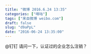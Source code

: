 ```yaml
---
title: "微博 2016.6.24 13:35"
categories: ["嘀咕"]
tags: ["来自微博 weibo.com"]
draft: false
slug: "d9aPpL"
date: "2016-06-24 13:35:00"
---
```


<p>@钉钉 请问一下，认证过的企业怎么注销？ ​​​​</p>
